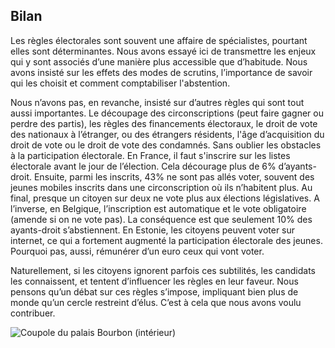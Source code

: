 ## Bilan

Les règles électorales sont souvent une affaire de spécialistes, pourtant elles sont déterminantes. Nous avons essayé ici de transmettre les enjeux qui y sont associés d’une manière plus accessible que d’habitude. Nous avons insisté sur les effets des modes de scrutins, l’importance de savoir qui les choisit et comment comptabiliser l'abstention.

Nous n’avons pas, en revanche, insisté sur d’autres règles qui sont tout aussi importantes. Le découpage des circonscriptions (peut faire gagner ou perdre des partis), les règles des financements électoraux, le droit de vote des nationaux à l’étranger, ou des étrangers résidents, l'âge d’acquisition du droit de vote ou le droit de vote des condamnés. Sans oublier les obstacles à la participation électorale. En France, il faut s'inscrire sur les listes électorale avant le jour de l’élection. Cela décourage plus de 6% d’ayants-droit.
Ensuite, parmi les inscrits, 43% ne sont pas allés voter, souvent des jeunes mobiles inscrits dans une circonscription où ils n’habitent plus. Au final, presque un citoyen sur deux ne vote plus aux élections législatives. A l’inverse, en Belgique, l’inscription est automatique et le vote obligatoire (amende si on ne vote pas). La conséquence est que seulement 10% des ayants-droit s’abstiennent. En Estonie, les citoyens peuvent voter sur internet, ce qui a fortement augmenté la participation électorale des jeunes. Pourquoi pas, aussi, rémunérer d’un euro ceux qui vont voter.

Naturellement, si les citoyens ignorent parfois ces subtilités, les candidats les connaissent, et tentent d’influencer les règles en leur faveur. Nous pensons qu’un débat sur ces règles s’impose, impliquant bien plus de monde qu’un cercle restreint d’élus. C’est à cela que nous avons voulu contribuer.  

![Coupole du palais Bourbon (intérieur)](/coupole.jpg)
